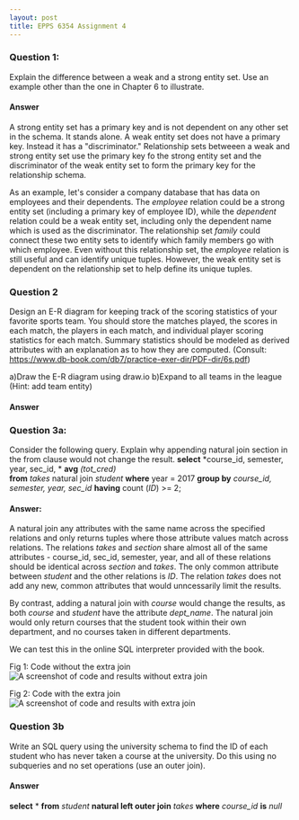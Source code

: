 ```yaml
---
layout: post
title: EPPS 6354 Assignment 4
---
```


### Question 1: 
Explain the difference between a weak and a strong entity set.  Use an example other than the one in Chapter 6 to illustrate.

#### Answer

A strong entity set has a primary key and is not dependent on any other set in the schema. It stands alone. A weak entity set does not have a primary key. Instead it has a "discriminator." Relationship sets betweeen a weak and strong entity set use the primary key fo the strong entity set and the discriminator of the weak entity set to form the primary key for the relationship schema. 

As an example, let's consider a company database that has data on employees and their dependents. The *employee* relation could be a strong entity set (including a primary key of employee ID), while the *dependent* relation could be a weak entity set, including only the dependent name which is used as the discriminator. The relationship set *family* could connect these two entity sets to identify which family members go with which employee. Even without this relationship set, the *employee* relation is still useful and can identify unique tuples. However, the weak entity set is dependent on the relationship set to help define its unique tuples. 


### Question 2
Design an E-R diagram for keeping track of the scoring statistics of your favorite sports team. You should store the matches played, the scores in each match, the players in each match, and individual player scoring statistics for each match. Summary statistics should be modeled as derived attributes with an explanation as to how they are computed. (Consult: https://www.db-book.com/db7/practice-exer-dir/PDF-dir/6s.pdf) 

a)Draw the E-R diagram using draw.io
b)Expand to all teams in the league (Hint: add team entity)

#### Answer 

### Question 3a: 
Consider the following query. Explain why appending natural join section in the from clause would not change the result. 
  **select** *course_id, semester, year, sec_id, * **avg** *(tot_cred)*   
  **from** *takes* natural join *student*
  **where** year = 2017
  **group by** *course_id, semester, year, sec_id*
  **having** count (*ID*) >= 2;
  
  #### Answer: 
  A natural join any attributes with the same name across the specified relations and only returns tuples where those attribute values match across relations. 
  The relations *takes* and *section* share almost all of the same attributes - course_id, sec_id, semester, year, and all of these relations should be identical across *section* and *takes*. The only common attribute between *student* and the other relations is *ID*. The relation *takes* does not add any new, common attributes that would unncessarily limit the results. 
  
  By contrast, adding a natural join with *course* would change the results, as both *course* and *student* have the attribute *dept_name*. The natural join would only return courses that the student took within their own department, and no courses taken in different departments. 
  
  We can test this in the online SQL interpreter provided with the book. 
  
  Fig 1: Code without the extra join
  ![A screenshot of code and results without extra join](https://shawnnstewart.github.io/images/WOExtraJoin.png "a screenshot")
  
  Fig 2: Code with the extra join
 ![A screenshot of code and results with extra join](https://shawnnstewart.github.io/images/WExtraSection.png "a screenshot")
 
### Question 3b
Write an SQL query using the university schema to find the ID of each student who has never taken a course at the university. Do this using no subqueries and no set operations (use an outer join). 

#### Answer

**select** *
**from** *student* **natural left outer join** *takes*
**where** *course_id* **is** *null*
